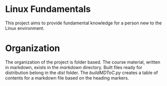 Linux Fundamentals
=====================

This project aims to provide fundamental knowledge for a person new to the Linux environment. 

# Organization

The organization of the project is folder based. The course material, written in markdown, exists in the *markdown* directory. Built files ready for distribution belong in the *dist* folder. The *buildMDToC.py* creates a table of contents for a markdown file based on the heading markers. 
